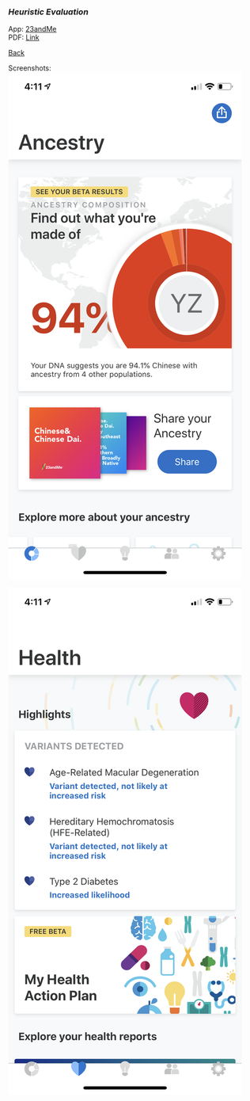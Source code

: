 <link rel="stylesheet" href="https://shaelalala.github.io/dh150/images.css">

### *Heuristic Evaluation*

App: [23andMe](https://you.23andme.com/) 
<br>
PDF: [Link](https://shaelalala.github.io/dh150/Shae%20Heuristic%20Evaluation.pdf)
<br>


[Back](README.md)


Screenshots: 
  ![1](app1.PNG#thumbnail)

  ![2](app2.PNG#thumbnail)

